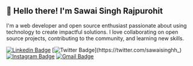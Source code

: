 ## 👋 Hello there! I'm Sawai Singh Rajpurohit
I'm a web developer and open source enthusiast passionate about using technology to create impactful solutions. I love collaborating on open source projects, contributing to the community, and learning new skills.


[![Linkedin Badge](https://img.shields.io/badge/-sawaisingh-blue?style=flat-square&logo=Linkedin&logoColor=white&link=https://www.linkedin.com/in/sawaisingh/)](https://www.linkedin.com/in/sawair-singh-rajpurohit-7012721b1/)
[![Twitter Badge](https://img.shields.io/badge/-@sawaisinghh_-1ca0f1?style=flat-square&labelColor=1ca0f1&logo=twitter&logoColor=white&link=https://twitter.com/sawaisinghh_)](https://twitter.com/sawaisinghh_)
[![Instagram Badge](https://img.shields.io/badge/-@thesawaisingh_-f56040?style=flat-square&logo=instagram&logoColor=white&link=https://instagram.com/thesawaisingh_/)](https://instagram.com/thesawaisingh)
[![Gmail Badge](https://img.shields.io/badge/-sawairajpurohit1037@gmail.com-db4437?style=flat-square&logo=Gmail&logoColor=white&link=mailto:sawairajpurohit1037@gmail.com)](mailto:sawairajpurohit1037@gmail.com)
